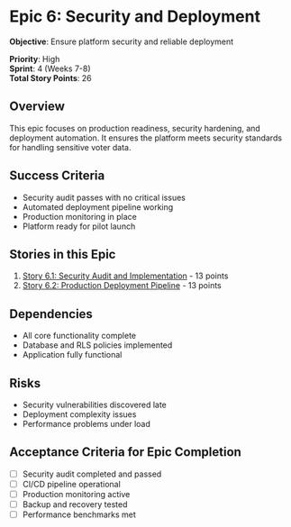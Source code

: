 # Epic 6: Security and Deployment

**Objective**: Ensure platform security and reliable deployment

**Priority**: High  
**Sprint**: 4 (Weeks 7-8)  
**Total Story Points**: 26

## Overview
This epic focuses on production readiness, security hardening, and deployment automation. It ensures the platform meets security standards for handling sensitive voter data.

## Success Criteria
- Security audit passes with no critical issues
- Automated deployment pipeline working
- Production monitoring in place
- Platform ready for pilot launch

## Stories in this Epic
1. [Story 6.1: Security Audit and Implementation](./story-6.1-security-audit.md) - 13 points
2. [Story 6.2: Production Deployment Pipeline](./story-6.2-deployment-pipeline.md) - 13 points

## Dependencies
- All core functionality complete
- Database and RLS policies implemented
- Application fully functional

## Risks
- Security vulnerabilities discovered late
- Deployment complexity issues
- Performance problems under load

## Acceptance Criteria for Epic Completion
- [ ] Security audit completed and passed
- [ ] CI/CD pipeline operational
- [ ] Production monitoring active
- [ ] Backup and recovery tested
- [ ] Performance benchmarks met